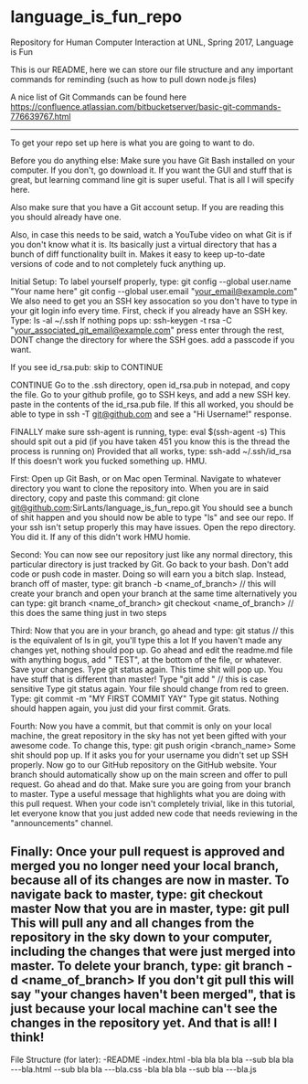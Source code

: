 # language_is_fun_repo
Repository for Human Computer Interaction at UNL, Spring 2017, Language is Fun

This is our README, here we can store our file structure and any important commands for reminding (such as how to pull down node.js files)

A nice list of Git Commands can be found here
https://confluence.atlassian.com/bitbucketserver/basic-git-commands-776639767.html



-------------------------------------------------------------------------------------------

To get your repo set up here is what you are going to want to do.

Before you do anything else:
Make sure you have Git Bash installed on your computer. If you don't, go download it.
If you want the GUI and stuff that is great, but learning command line git is super useful. That is all I will specify here.

Also make sure that you have a Git account setup. If you are reading this you should already have one.

Also, in case this needs to be said, watch a YouTube video on what Git is if you don't know what it is.
Its basically just a virtual directory that has a bunch of diff functionality built in.
Makes it easy to keep up-to-date versions of code and to not completely fuck anything up.

Initial Setup:
To label yourself properly, type:
git config --global user.name "Your name here"
git config --global user.email "your_email@example.com"
We also need to get you an SSH key assocation so you don't have to type in your git login info every time.
First, check if you already have an SSH key. Type:
ls -al ~/.ssh
If nothing pops up:
ssh-keygen -t rsa -C "your_associated_git_email@example.com"
press enter through the rest, DONT change the directory for where the SSH goes. add a passcode if you want.


If you see id_rsa.pub: 
skip to CONTINUE

CONTINUE
Go to the .ssh directory, open id_rsa.pub in notepad, and copy the file.
Go to your github profile, go to SSH keys, and add a new SSH key. paste in the contents of the id_rsa.pub file.
If this all worked, you should be able to type in ssh -T git@github.com and see a "Hi Username!" response.

FINALLY
make sure ssh-agent is running, type:
eval $(ssh-agent -s)
This should spit out a pid (if you have taken 451 you know this is the thread the process is running on)
Provided that all works, type:
ssh-add ~/.ssh/id_rsa
If this doesn't work you fucked something up. HMU.

First:
Open up Git Bash, or on Mac open Terminal. Navigate to whatever directory you want to clone the repository into.
When you are in said directory, copy and paste this command:
git clone git@github.com:SirLants/language_is_fun_repo.git
You should see a bunch of shit happen and you should now be able to type "ls" and see our repo. If your ssh isn't setup properly this may have issues.
Open the repo directory.
You did it.
If any of this didn't work HMU homie.

Second:
You can now see our repository just like any normal directory, this particular directory is just tracked by Git.
Go back to your bash.
Don't add code or push code in master. Doing so will earn you a bitch slap.
Instead, branch off of master, type:
git branch -b <name_of_branch> // this will create your branch and open your branch at the same time
alternatively you can type:
git branch <name_of_branch>
git checkout <name_of_branch> // this does the same thing just in two steps

Third:
Now that you are in your branch, go ahead and type:
git status // this is the equivalent of ls in git, you'll type this a lot
If you haven't made any changes yet, nothing should pop up.
Go ahead and edit the readme.md file with anything bogus, add "<name> TEST", at the bottom of the file, or whatever. Save your changes.
Type git status again. This time shit will pop up. You have stuff that is different than master!
Type "git add <filename>" // this is case sensitive
Type git status again. Your file should change from red to green.
Type:
git commit -m "MY FIRST COMMIT YAY"
Type git status. Nothing should happen again, you just did your first commit. Grats.

Fourth:
Now you have a commit, but that commit is only on your local machine, the great repository in the sky has not yet been gifted with your awesome code.
To change this, type:
git push origin <branch_name>
Some shit should pop up. If it asks you for your username you didn't set up SSH properly.
Now go to our GitHub repository on the GitHub website.
Your branch should automatically show up on the main screen and offer to pull request.
Go ahead and do that. Make sure you are going from your branch to master. Type a useful message that highlights what you are doing with this pull request.
When your code isn't completely trivial, like in this tutorial, let everyone know that you just added new code that needs reviewing in the "announcements" channel.

Finally: 
Once your pull request is approved and merged you no longer need your local branch, because all of its changes are now in master.
To navigate back to master, type:
git checkout master
Now that you are in master, type:
git pull
This will pull any and all changes from the repository in the sky down to your computer, including the changes that were just merged into master.
To delete your branch, type:
git branch -d <name_of_branch>
If you don't git pull this will say "your changes haven't been merged", that is just because your local machine can't see the changes in the repository yet.
And that is all! I think!
----------------------------------------------------------------------------------------------



File Structure (for later):
-README
-index.html
-bla bla bla bla
--sub bla bla
---bla.html
--sub bla bla
---bla.css
-bla bla bla
--sub bla
---bla.js